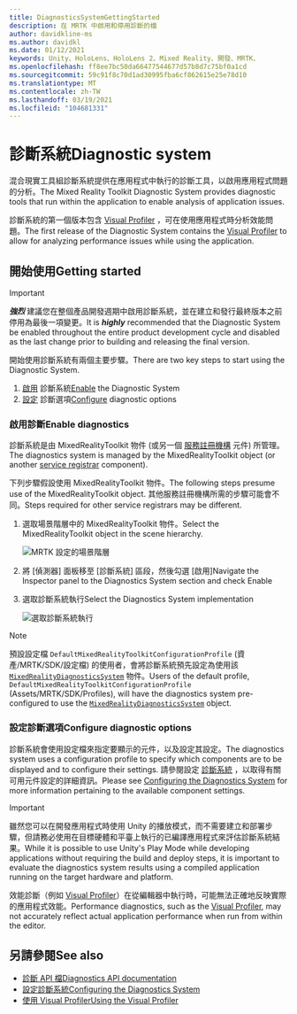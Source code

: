 ```yaml
---
title: DiagnosticsSystemGettingStarted
description: 在 MRTK 中啟用和停用診斷的檔
author: davidkline-ms
ms.author: davidkl
ms.date: 01/12/2021
keywords: Unity、HoloLens、HoloLens 2、Mixed Reality、開發、MRTK、
ms.openlocfilehash: ff8ee7bc50da66477544677d57b8d7c75bf0a1cd
ms.sourcegitcommit: 59c91f8c70d1ad30995fba6cf862615e25e78d10
ms.translationtype: MT
ms.contentlocale: zh-TW
ms.lasthandoff: 03/19/2021
ms.locfileid: "104681331"
---
```

# <a name="diagnostic-system"></a><span data-ttu-id="8a402-104">診斷系統</span><span class="sxs-lookup"><span data-stu-id="8a402-104">Diagnostic system</span></span>

<span data-ttu-id="8a402-105">混合現實工具組診斷系統提供在應用程式中執行的診斷工具，以啟用應用程式問題的分析。</span><span class="sxs-lookup"><span data-stu-id="8a402-105">The Mixed Reality Toolkit Diagnostic System provides diagnostic tools that run within the application to enable analysis of application issues.</span></span>

<span data-ttu-id="8a402-106">診斷系統的第一個版本包含 [Visual Profiler](using-visual-profiler.md) ，可在使用應用程式時分析效能問題。</span><span class="sxs-lookup"><span data-stu-id="8a402-106">The first release of the Diagnostic System contains the [Visual Profiler](using-visual-profiler.md) to allow for analyzing performance issues while using the application.</span></span>

## <a name="getting-started"></a><span data-ttu-id="8a402-107">開始使用</span><span class="sxs-lookup"><span data-stu-id="8a402-107">Getting started</span></span>

> [!IMPORTANT]
> <span data-ttu-id="8a402-108">**_強烈_** 建議您在整個產品開發週期中啟用診斷系統，並在建立和發行最終版本之前停用為最後一項變更。</span><span class="sxs-lookup"><span data-stu-id="8a402-108">It is **_highly_** recommended that the Diagnostic System be enabled throughout the entire product development cycle and disabled as the last change prior to building and releasing the final version.</span></span>

<span data-ttu-id="8a402-109">開始使用診斷系統有兩個主要步驟。</span><span class="sxs-lookup"><span data-stu-id="8a402-109">There are two key steps to start using the Diagnostic System.</span></span>

1. <span data-ttu-id="8a402-110">[啟用](#enable-diagnostics) 診斷系統</span><span class="sxs-lookup"><span data-stu-id="8a402-110">[Enable](#enable-diagnostics) the Diagnostic System</span></span>
2. <span data-ttu-id="8a402-111">[設定](#configure-diagnostic-options) 診斷選項</span><span class="sxs-lookup"><span data-stu-id="8a402-111">[Configure](#configure-diagnostic-options) diagnostic options</span></span>

### <a name="enable-diagnostics"></a><span data-ttu-id="8a402-112">啟用診斷</span><span class="sxs-lookup"><span data-stu-id="8a402-112">Enable diagnostics</span></span>

<span data-ttu-id="8a402-113">診斷系統是由 MixedRealityToolkit 物件 (或另一個 [服務註冊機構](xref:Microsoft.MixedReality.Toolkit.IMixedRealityServiceRegistrar) 元件) 所管理。</span><span class="sxs-lookup"><span data-stu-id="8a402-113">The diagnostics system is managed by the MixedRealityToolkit object (or another [service registrar](xref:Microsoft.MixedReality.Toolkit.IMixedRealityServiceRegistrar) component).</span></span>

<span data-ttu-id="8a402-114">下列步驟假設使用 MixedRealityToolkit 物件。</span><span class="sxs-lookup"><span data-stu-id="8a402-114">The following steps presume use of the MixedRealityToolkit object.</span></span> <span data-ttu-id="8a402-115">其他服務註冊機構所需的步驟可能會不同。</span><span class="sxs-lookup"><span data-stu-id="8a402-115">Steps required for other service registrars may be different.</span></span>

1. <span data-ttu-id="8a402-116">選取場景階層中的 MixedRealityToolkit 物件。</span><span class="sxs-lookup"><span data-stu-id="8a402-116">Select the MixedRealityToolkit object in the scene hierarchy.</span></span>

    ![MRTK 設定的場景階層](../images/MRTK_ConfiguredHierarchy.png)

1. <span data-ttu-id="8a402-118">將 [偵測器] 面板移至 [診斷系統] 區段，然後勾選 [啟用]</span><span class="sxs-lookup"><span data-stu-id="8a402-118">Navigate the Inspector panel to the Diagnostics System section and check Enable</span></span>
1. <span data-ttu-id="8a402-119">選取診斷系統執行</span><span class="sxs-lookup"><span data-stu-id="8a402-119">Select the Diagnostics System implementation</span></span>

    ![選取診斷系統執行](../images/diagnostics/DiagnosticsSelectSystemType.png)

> [!NOTE]
> <span data-ttu-id="8a402-121">預設設定檔 `DefaultMixedRealityToolkitConfigurationProfile` (資產/MRTK/SDK/設定檔) 的使用者，會將診斷系統預先設定為使用該 [`MixedRealityDiagnosticsSystem`](xref:Microsoft.MixedReality.Toolkit.Diagnostics.MixedRealityDiagnosticsSystem) 物件。</span><span class="sxs-lookup"><span data-stu-id="8a402-121">Users of the default profile, `DefaultMixedRealityToolkitConfigurationProfile` (Assets/MRTK/SDK/Profiles), will have the diagnostics system pre-configured to use the [`MixedRealityDiagnosticsSystem`](xref:Microsoft.MixedReality.Toolkit.Diagnostics.MixedRealityDiagnosticsSystem) object.</span></span>

### <a name="configure-diagnostic-options"></a><span data-ttu-id="8a402-122">設定診斷選項</span><span class="sxs-lookup"><span data-stu-id="8a402-122">Configure diagnostic options</span></span>

<span data-ttu-id="8a402-123">診斷系統會使用設定檔來指定要顯示的元件，以及設定其設定。</span><span class="sxs-lookup"><span data-stu-id="8a402-123">The diagnostics system uses a configuration profile to specify which components are to be displayed and to configure their settings.</span></span> <span data-ttu-id="8a402-124">請參閱設定 [診斷系統](configuring-diagnostics.md) ，以取得有關可用元件設定的詳細資訊。</span><span class="sxs-lookup"><span data-stu-id="8a402-124">Please see [Configuring the Diagnostics System](configuring-diagnostics.md) for more information pertaining to the available component settings.</span></span>

> [!IMPORTANT]
> <span data-ttu-id="8a402-125">雖然您可以在開發應用程式時使用 Unity 的播放模式，而不需要建立和部署步驟，但請務必使用在目標硬體和平臺上執行的已編譯應用程式來評估診斷系統結果。</span><span class="sxs-lookup"><span data-stu-id="8a402-125">While it is possible to use Unity's Play Mode while developing applications without requiring the build and deploy steps, it is important to evaluate the diagnostics system results using a compiled application running on the target hardware and platform.</span></span>
>
> <span data-ttu-id="8a402-126">效能診斷（例如 [Visual Profiler](using-visual-profiler.md)）在從編輯器中執行時，可能無法正確地反映實際的應用程式效能。</span><span class="sxs-lookup"><span data-stu-id="8a402-126">Performance diagnostics, such as the [Visual Profiler](using-visual-profiler.md), may not accurately reflect actual application performance when run from within the editor.</span></span>

## <a name="see-also"></a><span data-ttu-id="8a402-127">另請參閱</span><span class="sxs-lookup"><span data-stu-id="8a402-127">See also</span></span>

- [<span data-ttu-id="8a402-128">診斷 API 檔</span><span class="sxs-lookup"><span data-stu-id="8a402-128">Diagnostics API documentation</span></span>](xref:Microsoft.MixedReality.Toolkit.Diagnostics)
- [<span data-ttu-id="8a402-129">設定診斷系統</span><span class="sxs-lookup"><span data-stu-id="8a402-129">Configuring the Diagnostics System</span></span>](configuring-diagnostics.md)
- [<span data-ttu-id="8a402-130">使用 Visual Profiler</span><span class="sxs-lookup"><span data-stu-id="8a402-130">Using the Visual Profiler</span></span>](using-visual-profiler.md)
